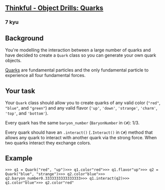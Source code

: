 <h2><a href=https://www.codewars.com/kata/5882b052bdeafec15e0000e6/train/python target="_blank">Thinkful - Object Drills: Quarks</a></h2><h3>7 kyu</h3><h2 id="background">Background</h2><p>You're modelling the interaction between a large number of quarks and have decided to create a <code>Quark</code> class so you can generate your own quark objects.</p><p><a href="https://en.wikipedia.org/wiki/Quark" data-turbolinks="false" target="_blank">Quarks</a> are fundamental particles and the only fundamental particle to experience all four fundamental forces.</p><h2 id="your-task">Your task</h2><p>Your <code>Quark</code> class should allow you to create quarks of any valid color (<code>"red"</code>, <code>"blue"</code>, and <code>"green"</code>) and any valid flavor (<code>'up'</code>, <code>'down'</code>, <code>'strange'</code>, <code>'charm'</code>, <code>'top'</code>, and <code>'bottom'</code>).</p><p>Every quark has the same <code>baryon_number</code> (<code>BaryonNumber</code> in <code>C#</code>): 1/3.</p><p>Every quark should have an <code>.interact()</code> (<code>.Interact()</code> in <code>C#</code>) method that allows any quark to interact with another quark via the strong force. When two quarks interact they exchange colors.</p><h2 id="example">Example</h2><pre><code class="language-python"><span class="cm-operator">&gt;&gt;&gt;</span> <span class="cm-variable">q1</span> <span class="cm-operator">=</span> <span class="cm-variable">Quark</span>(<span class="cm-string">"red"</span>, <span class="cm-string">"up"</span>)<span class="cm-operator">&gt;&gt;&gt;</span> <span class="cm-variable">q1</span>.<span class="cm-property">color</span><span class="cm-string">"red"</span><span class="cm-operator">&gt;&gt;&gt;</span> <span class="cm-variable">q1</span>.<span class="cm-property">flavor</span><span class="cm-string">"up"</span><span class="cm-operator">&gt;&gt;&gt;</span> <span class="cm-variable">q2</span> <span class="cm-operator">=</span> <span class="cm-variable">Quark</span>(<span class="cm-string">"blue"</span>, <span class="cm-string">"strange"</span>)<span class="cm-operator">&gt;&gt;&gt;</span> <span class="cm-variable">q2</span>.<span class="cm-property">color</span><span class="cm-string">"blue"</span><span class="cm-operator">&gt;&gt;&gt;</span> <span class="cm-variable">q2</span>.<span class="cm-property">baryon_number</span><span class="cm-number">0.3333333333333333</span><span class="cm-operator">&gt;&gt;&gt;</span> <span class="cm-variable">q1</span>.<span class="cm-property">interact</span>(<span class="cm-variable">q2</span>)<span class="cm-operator">&gt;&gt;&gt;</span> <span class="cm-variable">q1</span>.<span class="cm-property">color</span><span class="cm-string">"blue"</span><span class="cm-operator">&gt;&gt;&gt;</span> <span class="cm-variable">q2</span>.<span class="cm-property">color</span><span class="cm-string">"red"</span></code></pre><pre style="display: none;"><code class="language-csharp"><span class="cm-operator">&gt;&gt;&gt;</span> <span class="cm-variable">Quark</span> <span class="cm-variable">q1</span> <span class="cm-operator">=</span> <span class="cm-keyword">new</span> <span class="cm-variable">Quark</span>(<span class="cm-string">"red"</span>, <span class="cm-string">"up"</span>);<span class="cm-operator">&gt;&gt;&gt;</span> <span class="cm-variable">q1</span>.<span class="cm-variable">Color</span>;<span class="cm-string">"red"</span><span class="cm-operator">&gt;&gt;&gt;</span> <span class="cm-variable">Quark</span> <span class="cm-variable">q2</span> <span class="cm-operator">=</span> <span class="cm-keyword">new</span> <span class="cm-variable">Quark</span>(<span class="cm-string">"blue"</span>, <span class="cm-string">"strange"</span>);<span class="cm-operator">&gt;&gt;&gt;</span> <span class="cm-variable">q2</span>.<span class="cm-variable">Color</span>;<span class="cm-string">"blue"</span><span class="cm-operator">&gt;&gt;&gt;</span> <span class="cm-variable">q2</span>.<span class="cm-variable">BaryonNumber</span>;<span class="cm-number">0.3333333333333333</span><span class="cm-operator">&gt;&gt;&gt;</span> <span class="cm-variable">q1</span>.<span class="cm-variable">Interact</span>(<span class="cm-variable">q2</span>);<span class="cm-operator">&gt;&gt;&gt;</span> <span class="cm-variable">q1</span>.<span class="cm-variable">Color</span>;<span class="cm-string">"blue"</span><span class="cm-operator">&gt;&gt;&gt;</span> <span class="cm-variable">q2</span>.<span class="cm-variable">Color</span>;<span class="cm-string">"red"</span></code></pre><pre style="display: none;"><code class="language-factor"><span class="cm-variable">[let</span>  <span class="cm-string">"</span><span class="cm-string">red"</span> <span class="cm-string">"</span><span class="cm-string">up"</span> <span class="cm-builtin">&lt;quark&gt;</span> <span class="cm-builtin">:&gt;</span> <span class="cm-variable">q1</span>  <span class="cm-variable">q1</span> <span class="cm-builtin">color&gt;&gt;</span> <span class="cm-keyword">.</span>  <span class="cm-comment">! "red"</span>  <span class="cm-string">"</span><span class="cm-string">blue"</span> <span class="cm-string">"</span><span class="cm-string">strange"</span> <span class="cm-builtin">&lt;quark&gt;</span> <span class="cm-builtin">:&gt;</span> <span class="cm-variable">q2</span>  <span class="cm-variable">q2</span> <span class="cm-builtin">color&gt;&gt;</span> <span class="cm-keyword">.</span>  <span class="cm-comment">! "blue"</span>  <span class="cm-variable">q2</span> <span class="cm-builtin">baryon-number&gt;&gt;</span> <span class="cm-keyword">.</span>  <span class="cm-comment">! 1/3</span>  <span class="cm-variable">q1</span> <span class="cm-variable">q2</span> <span class="cm-variable">interact</span>  <span class="cm-variable">q1</span> <span class="cm-builtin">color&gt;&gt;</span> <span class="cm-keyword">.</span>  <span class="cm-comment">! "blue"</span>  <span class="cm-variable">q2</span> <span class="cm-builtin">color&gt;&gt;</span> <span class="cm-keyword">.</span>  <span class="cm-comment">! "red"</span><span class="cm-keyword">]</span></code></pre><pre style="display: none;"><code class="language-rust"><span class="cm-operator">&gt;&gt;&gt;</span> <span class="cm-variable">q1</span> <span class="cm-operator">=</span> <span class="cm-variable">Quark</span>::<span class="cm-variable">new</span>(<span class="cm-string">"</span><span class="cm-string">red</span><span class="cm-string">"</span>, <span class="cm-string">"</span><span class="cm-string">up</span><span class="cm-string">"</span>)<span class="cm-operator">&gt;&gt;&gt;</span> <span class="cm-variable">q1</span>.<span class="cm-variable">color</span>()<span class="cm-string">"</span><span class="cm-string">red</span><span class="cm-string">"</span><span class="cm-operator">&gt;&gt;&gt;</span> <span class="cm-variable">q1</span>.<span class="cm-variable">flavor</span>()<span class="cm-string">"</span><span class="cm-string">up</span><span class="cm-string">"</span><span class="cm-operator">&gt;&gt;&gt;</span> <span class="cm-variable">q2</span> <span class="cm-operator">=</span> <span class="cm-variable">Quark</span>::<span class="cm-variable">new</span>(<span class="cm-string">"</span><span class="cm-string">blue</span><span class="cm-string">"</span>, <span class="cm-string">"</span><span class="cm-string">strange</span><span class="cm-string">"</span>)<span class="cm-operator">&gt;&gt;&gt;</span> <span class="cm-variable">q2</span>.<span class="cm-variable">color</span>()<span class="cm-string">"</span><span class="cm-string">blue</span><span class="cm-string">"</span><span class="cm-operator">&gt;&gt;&gt;</span> <span class="cm-variable">q2</span>.<span class="cm-variable">baryon_number</span>()<span class="cm-number">0.3333333333333333_f64</span><span class="cm-operator">&gt;&gt;&gt;</span> <span class="cm-variable">q1</span>.<span class="cm-variable">interact</span>(<span class="cm-variable">q2</span>)<span class="cm-operator">&gt;&gt;&gt;</span> <span class="cm-variable">q1</span>.<span class="cm-variable">color</span><span class="cm-string">"</span><span class="cm-string">blue</span><span class="cm-string">"</span><span class="cm-operator">&gt;&gt;&gt;</span> <span class="cm-variable">q2</span>.<span class="cm-variable">color</span><span class="cm-string">"</span><span class="cm-string">red</span><span class="cm-string">"</span></code></pre>